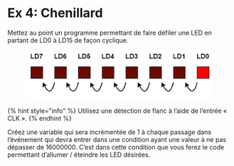 # Ex 4: Chenillard

Mettez au point un programme permettant de faire défiler une LED en partant de LD0 à LD15 de façon cyclique.

<figure><img src="../../.gitbook/assets/Defilement.PNG" alt=""><figcaption></figcaption></figure>

{% hint style="info" %}
Utilisez une détection de flanc à l’aide de l’entrée « CLK ».
{% endhint %}

Créez une variable qui sera incrémentée de 1 à chaque passage dans l’événement qui devra entrer dans une condition ayant une valeur à ne pas dépasser de 16000000. C’est dans cette condition que vous ferez le code permettant d’allumer / éteindre les LED désirées.

